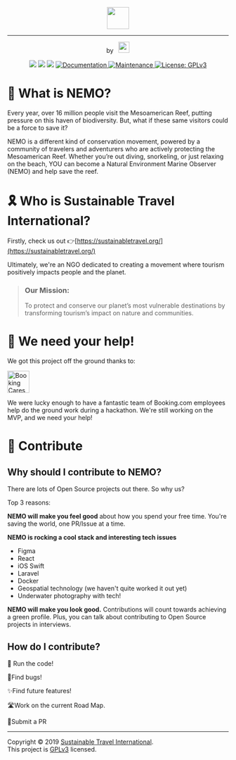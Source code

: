 <p style="text-align:center;" >
<a href="https://supportnemo.com/" target="_blank" alt="Nemo">
<img height="50px"src="https://supportnemo.wpengine.com/wp-content/uploads/2018/12/NEMO.png">
</a>
</p>
<hr/>
<p style="text-align:center;" >
by &nbsp;
<a href="https://sustainabletravel.org" target="_blank" alt="Sustainable Travel International Link">
<img height="25px"src="https://images.squarespace-cdn.com/content/v1/5852c8d4414fb57d631d7163/1542628498420-CEOT9GABLTAQ784E3V26/ke17ZwdGBToddI8pDm48kDwZPn7NaMbCe5lP87lGAAlZw-zPPgdn4jUwVcJE1ZvWQUxwkmyExglNqGp0IvTJZamWLI2zvYWH8K3-s_4yszcp2ryTI0HqTOaaUohrI8PIuyVH9fyCQGXACTnIOewRuOUdVK54asG_icfWuQV93l8KMshLAGzx4R3EDFOm1kBS/STI_FINAL_master_NoTagline+-+Paloma+Zapata.jpg?format=750w">
</a>
</p>

<p style="text-align: center" >
  <img src="https://img.shields.io/badge/npm-%3E%3D6.13.0-blue.svg" />
  <img src="https://img.shields.io/badge/node-%3E%3D11.15.0-blue.svg" />
  <img src="https://img.shields.io/badge/docker-%3E%3D19.03.0-blue.svg" />
  <a href="https://github.com/SustainableTravelInternational/nemo#readme" target="_blank">
    <img alt="Documentation" src="https://img.shields.io/badge/documentation-yes-brightgreen.svg" />
  </a>
  <a href="https://github.com/SustainableTravelInternational/nemo/graphs/commit-activity" target="_blank">
    <img alt="Maintenance" src="https://img.shields.io/badge/Maintained%3F-yes-green.svg" />
  </a>
  <a href="https://github.com/SustainableTravelInternational/nemo/blob/master/LICENSE" target="_blank">
    <img alt="License: GPLv3" src="https://img.shields.io/github/license/SustainableTravelInternational/nemo" />
  </a>
</p>

# 🐠 What is NEMO?

Every year, over 16 million people visit the Mesoamerican Reef, putting pressure on this haven of biodiversity. But, what if these same visitors could be a force to save it?

NEMO is a different kind of conservation movement, powered by a community of travelers and adventurers who are actively protecting the Mesoamerican Reef. Whether you’re out diving, snorkeling, or just relaxing on the beach, YOU can become a Natural Environment Marine Observer (NEMO) and help save the reef.

# 🎗 Who is Sustainable Travel International?

Firstly, check us out 👉[https://sustainabletravel.org/](https://sustainabletravel.org/)

Ultimately, we're an NGO dedicated to creating a movement where tourism positively impacts people and the planet.

> ### Our Mission:
>
> To protect and conserve our planet’s most vulnerable destinations by transforming tourism’s impact on nature and communities.

# 🏥 We need your help!

We got this project off the ground thanks to:

<a href="https://bookingcares.com/cares-blog/2018/12/5/booking-cares-fund-kick-off-13-innovative-project-ideas-arrive-in-amsterdam" target="_blank">
<img alt="Booking Cares" height="50xp" src="https://static1.squarespace.com/static/5852c8d4414fb57d631d7163/t/5ae077591ae6cfd582128c9c/1565871860409/?format=1500w" />
</a>

We were lucky enough to have a fantastic team of Booking.com employees help do the ground work during a hackathon. We're still working on the MVP, and we need your help!

# 🔀 Contribute

## Why should I contribute to NEMO?

There are lots of Open Source projects out there. So why us?

Top 3 reasons:

**NEMO will make you feel good** about how you spend your free time. You're saving the world, one PR/Issue at a time.

**NEMO is rocking a cool stack and interesting tech issues**

- Figma
- React
- iOS Swift
- Laravel
- Docker
- Geospatial technology (we haven't quite worked it out yet)
- Underwater photography with tech!

**NEMO will make you look good.** Contributions will count towards achieving a green profile. Plus, you can talk about contributing to Open Source projects in interviews.

## How do I contribute?

🐳 Run the code!

🐛Find bugs!

✨Find future features!

🛣Work on the current Road Map.

🔀Submit a PR

---

Copyright © 2019 [Sustainable Travel International](https://sustainabletravel.org).<br />
This project is [GPLv3](https://github.com/SustainableTravelInternational/nemo-ios/blob/master/LICENSE) licensed.

